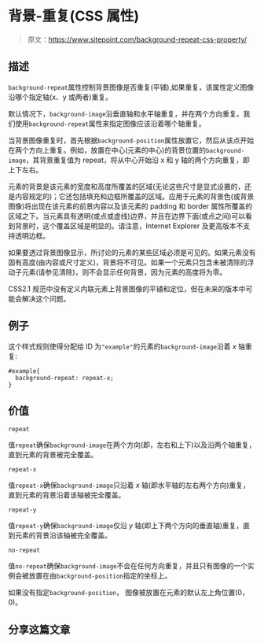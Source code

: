 # 背景-重复(CSS 属性)

> 原文：<https://www.sitepoint.com/background-repeat-css-property/>

## 描述

`background-repeat`属性控制背景图像是否重复(平铺),如果重复，该属性定义图像沿哪个指定轴(x、y 或两者)重复。

默认情况下，`background-image`沿垂直轴和水平轴重复，并在两个方向重复。我们使用`background-repeat`属性来指定图像应该沿着哪个轴重复。

当背景图像重复时，首先根据`background-position`属性放置它，然后从该点开始在两个方向上重复。例如，放置在中心(元素的中心)的背景位置的`background-image`，其背景重复值为 repeat，将从中心开始沿 x 和 y 轴的两个方向重复，即上下左右。

元素的背景是该元素的宽度和高度所覆盖的区域(无论这些尺寸是显式设置的，还是内容规定的)；它还包括填充和边框所覆盖的区域。应用于元素的背景色(或背景图像)将出现在该元素的前景内容以及该元素的 padding 和 border 属性所覆盖的区域之下。当元素具有透明(或点或虚线)边界，并且在边界下面(或点之间)可以看到背景时，这个覆盖区域是明显的。请注意，Internet Explorer 及更高版本不支持透明边框。

如果要透过背景图像显示，所讨论的元素的某些区域必须是可见的。如果元素没有固有高度(由内容或尺寸定义)，背景将不可见。如果一个元素只包含未被清除的浮动子元素(请参见清除)，则不会显示任何背景，因为元素的高度将为零。

CSS2.1 规范中没有定义内联元素上背景图像的平铺和定位，但在未来的版本中可能会解决这个问题。

## 例子

这个样式规则使得分配给 ID 为`"example"`的元素的`background-image`沿着 *x* 轴重复:

```
#example{
  background-repeat: repeat-x;
}
```

## 价值

`repeat`

值`repeat`确保`background-image`在两个方向(即，左右和上下)以及沿两个轴重复，直到元素的背景被完全覆盖。

`repeat-x`

值`repeat-x`确保`background-image`只沿着 *x* 轴(即水平轴的左右两个方向)重复，直到元素的背景沿着该轴被完全覆盖。

`repeat-y`

值`repeat-y`确保`background-image`仅沿 *y* 轴(即上下两个方向的垂直轴)重复，直到元素的背景沿该轴被完全覆盖。

`no-repeat`

值`no-repeat`确保`background-image`不会在任何方向重复，并且只有图像的一个实例会被放置在由`background-position`指定的坐标上。

如果没有指定`background-position`，
图像被放置在元素的默认左上角位置(0，0)。

## 分享这篇文章